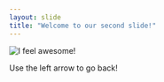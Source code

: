 ```yaml
---
layout: slide
title: "Welcome to our second slide!"
---
```

![I feel awesome!](https://i.pinimg.com/736x/05/82/24/0582241cd17d2f772056a708eb5d6f2d.jpg)

Use the left arrow to go back!
